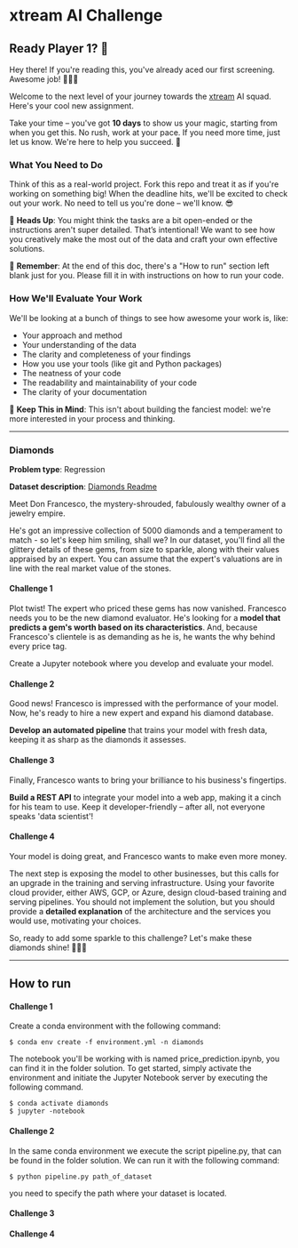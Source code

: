 # xtream AI Challenge

## Ready Player 1? 🚀

Hey there! If you're reading this, you've already aced our first screening. Awesome job! 👏👏👏

Welcome to the next level of your journey towards the [xtream](https://xtreamers.io) AI squad. Here's your cool new assignment.

Take your time – you've got **10 days** to show us your magic, starting from when you get this. No rush, work at your pace. If you need more time, just let us know. We're here to help you succeed. 🤝

### What You Need to Do

Think of this as a real-world project. Fork this repo and treat it as if you're working on something big! When the deadline hits, we'll be excited to check out your work. No need to tell us you're done – we'll know. 😎

🚨 **Heads Up**: You might think the tasks are a bit open-ended or the instructions aren't super detailed. That’s intentional! We want to see how you creatively make the most out of the data and craft your own effective solutions.

🚨 **Remember**: At the end of this doc, there's a "How to run" section left blank just for you. Please fill it in with instructions on how to run your code.

### How We'll Evaluate Your Work

We'll be looking at a bunch of things to see how awesome your work is, like:

* Your approach and method
* Your understanding of the data
* The clarity and completeness of your findings
* How you use your tools (like git and Python packages)
* The neatness of your code
* The readability and maintainability of your code
* The clarity of your documentation

🚨 **Keep This in Mind**: This isn't about building the fanciest model: we're more interested in your process and thinking.

---

### Diamonds

**Problem type**: Regression

**Dataset description**: [Diamonds Readme](./datasets/diamonds/README.md)

Meet Don Francesco, the mystery-shrouded, fabulously wealthy owner of a jewelry empire. 

He's got an impressive collection of 5000 diamonds and a temperament to match - so let's keep him smiling, shall we? 
In our dataset, you'll find all the glittery details of these gems, from size to sparkle, along with their values 
appraised by an expert. You can assume that the expert's valuations are in line with the real market value of the stones.

#### Challenge 1

Plot twist! The expert who priced these gems has now vanished. 
Francesco needs you to be the new diamond evaluator. 
He's looking for a **model that predicts a gem's worth based on its characteristics**. 
And, because Francesco's clientele is as demanding as he is, he wants the why behind every price tag. 

Create a Jupyter notebook where you develop and evaluate your model.

#### Challenge 2

Good news! Francesco is impressed with the performance of your model. 
Now, he's ready to hire a new expert and expand his diamond database. 

**Develop an automated pipeline** that trains your model with fresh data, 
keeping it as sharp as the diamonds it assesses.

#### Challenge 3

Finally, Francesco wants to bring your brilliance to his business's fingertips. 

**Build a REST API** to integrate your model into a web app, 
making it a cinch for his team to use. 
Keep it developer-friendly – after all, not everyone speaks 'data scientist'!

#### Challenge 4

Your model is doing great, and Francesco wants to make even more money.

The next step is exposing the model to other businesses, but this calls for an upgrade in the training and serving infrastructure.
Using your favorite cloud provider, either AWS, GCP, or Azure, design cloud-based training and serving pipelines.
You should not implement the solution, but you should provide a **detailed explanation** of the architecture and the services you would use, motivating your choices.

So, ready to add some sparkle to this challenge? Let's make these diamonds shine! 🌟💎✨

---

## How to run
#### Challenge 1
Create a conda environment with the following command:
```
$ conda env create -f environment.yml -n diamonds 
```
The notebook you'll be working with is named price_prediction.ipynb, you can find it in the folder solution. To get started, simply activate the environment and initiate the Jupyter Notebook server by executing the following command.

```
$ conda activate diamonds
$ jupyter -notebook
```

#### Challenge 2
In the same conda environment we execute the script pipeline.py, that can be found in the folder solution. We can run it with the following command:
```
$ python pipeline.py path_of_dataset
```
you need to specify the path where your dataset is located.

#### Challenge 3

#### Challenge 4
